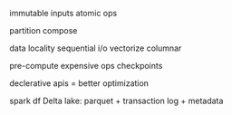 ---
---
immutable inputs
atomic ops

partition
compose

data locality
sequential i/o
vectorize
columnar

pre-compute expensive ops
checkpoints

declerative apis = better optimization

spark
df
Delta lake: parquet + transaction log + metadata
